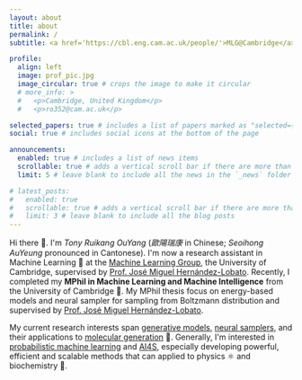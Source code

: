 ```yaml
---
layout: about
title: about
permalink: /
subtitle: <a href='https://cbl.eng.cam.ac.uk/people/'>MLG@Cambridge</a>. ro352@cam.ac.uk.

profile:
  align: left
  image: prof_pic.jpg
  image_circular: true # crops the image to make it circular
  # more_info: >
  #   <p>Cambridge, United Kingdom</p>
  #   <p>ro352@cam.ac.uk</p>

selected_papers: true # includes a list of papers marked as "selected={true}"
social: true # includes social icons at the bottom of the page

announcements:
  enabled: true # includes a list of news items
  scrollable: true # adds a vertical scroll bar if there are more than 3 news items
  limit: 5 # leave blank to include all the news in the `_news` folder

# latest_posts:
#   enabled: true
#   scrollable: true # adds a vertical scroll bar if there are more than 3 new posts items
#   limit: 3 # leave blank to include all the blog posts
---
```

Hi there 👋. I'm _Tony Ruikang OuYang_ (_歐陽瑞康_ in Chinese; _Seoihong AuYeung_ pronounced in Cantonese). I'm now a research assistant in Machine Learning 🤖 at the [Machine Learning Group](https://mlg.eng.cam.ac.uk/about.html), the University of Cambridge, supervised by [Prof. José Miguel Hernández-Lobato](https://jmhl.org). Recently, I completed my **MPhil in Machine Learning and Machine Intelligence** from the University of Cambridge 🎉. My MPhil thesis focus on energy-based models and neural sampler for sampling from Boltzmann distribution and supervised by [Prof. José Miguel Hernández-Lobato](https://jmhl.org).

My current research interests span <u>generative models</u>, <u>neural samplers</u>, and their applications to <u>molecular generation</u> 🧬. Generally, I'm interested in <u>probabilistic machine learning</u> and <u>AI4S</u>, especially developing powerful, efficient and scalable methods that can applied to physics ⚛️ and biochemistry 🧪.